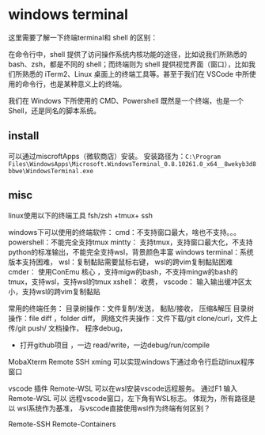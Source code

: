 # windows terminal



这里需要了解一下终端terminal和 shell 的区别：

在命令行中，shell 提供了访问操作系统内核功能的途径，比如说我们所熟悉的 bash、zsh，都是不同的 shell；而终端则为 shell 提供视觉界面（窗口），比如我们所熟悉的 iTerm2、Linux 桌面上的终端工具等。甚至于我们在 VSCode 中所使用的命令行，也是某种意义上的终端。

我们在 Windows 下所使用的 CMD、Powershell 既然是一个终端，也是一个 Shell，还是同名的脚本系统。

## install

可以通过miscroftApps（微软商店）安装。
安装路径为：`C:\Program Files\WindowsApps\Microsoft.WindowsTerminal_0.8.10261.0_x64__8wekyb3d8bbwe\WindowsTerminal.exe`


## misc


linux使用以下的终端工具
fsh/zsh +tmux+ ssh



windows下可以使用的终端软件：
cmd：不支持窗口最大，啥也不支持。。。
powershell：不能完全支持tmux
mintty： 支持tmux，支持窗口最大化，不支持python的标准输出，不能完全支持wsl，背景颜色丰富
windows terminal：系统版本支持困难，
wsl：复制黏贴需要鼠标右键， wsl的跨vim复制黏贴困难
cmder： 使用ConEmu 核心	，支持migw的bash，不支持mingw的bash的tmux，支持wsl，支持wsl的tmux
xshell： 收费，
vscode： 输入输出缓冲区太小，支持wsl的跨vim复制黏贴


常用的终端任务：
目录树操作：文件复制/发送， 黏贴/接收， 压缩&解压
目录树操作：file diff ，folder diff，
网络文件夹操作：文件下载/git clone/curl，文件上传/git push/
文档操作，
程序debug，


* 打开github项目 ，一边 read/write，一边debug/run/compile



MobaXterm
Remote SSH
xming 可以实现windows下通过命令行启动linux程序窗口


vscode 插件 Remote-WSL 可以在wsl安装vscode远程服务。
通过F1 输入 Remote-WSL 可以 远程vscode窗口，左下角有WSL标志。
体现为，所有路径是以 wsl系统作为基准，
与vscode直接使用wsl作为终端有何区别？

Remote-SSH
Remote-Containers
